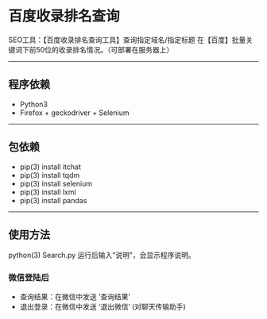 # 百度收录排名查询
SEO工具：【百度收录排名查询工具】查询指定域名/指定标题 在【百度】批量关键词下前50位的收录排名情况。（可部署在服务器上）

--- 

## 程序依赖
- Python3
- Firefox + geckodriver + Selenium

---

## 包依赖
- pip(3) install itchat
- pip(3) install tqdm
- pip(3) install selenium
- pip(3) install lxml
- pip(3) install pandas

---

## 使用方法
python(3) Search.py
运行后输入"说明"，会显示程序说明。

### 微信登陆后
- 查询结果：在微信中发送 ’查询结果’
- 退出登录：在微信中发送 ’退出微信’ (对聊天传输助手)
